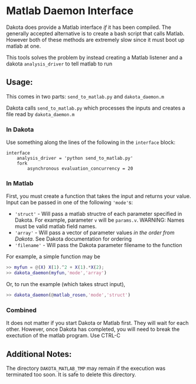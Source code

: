 # Matlab Daemon Interface

Dakota does provide a Matlab interface *if* it has been compiled. The generally accepted alternative is to create a bash script that calls Matlab. However both of these methods are extremely slow since it must boot up matlab at one.

This tools solves the problem by instead creating a Matlab listener and a dakota `analysis_driver` to tell matlab to run

## Usage:

This comes in two parts: `send_to_matlab.py` and `dakota_daemon.m`

Dakota calls `send_to_matlab.py` which processes the inputs and creates a file read by `dakota_daemon.m`

### In Dakota

Use something along the lines of the following in the `interface` block:

```dakota
interface
    analysis_driver = 'python send_to_matlab.py'
    fork 
        asynchronous evaluation_concurrency = 20
```

### In Matlab

First, you must create a function that takes the input and returns your value. Input can be passed in one of the following `'mode'`s:

* `'struct'` - Will pass a matlab structre of each parameter specified in  Dakota. For example, parameter `v` will be `params.v`.  WARNING: Names must be valid matlab field names.
* `'array'` - Will pass a vector of parameter values *in the order from Dakota*. See Dakota documentation for ordering
* `'filename'` - Will pass the Dakota parameter filename to the function

For example, a simple function may be 

```matlab
>> myfun = @(X) X(1).^2 + X(1).*X(2);
>> dakota_daemon(myfun,'mode','array')
```

Or, to run the example (which takes struct input),

```matlab
>> dakota_daemon(@matlab_rosen,'mode','struct')
```

### Combined

It does not matter if you start Dakota or Matlab first. They will wait for each other. However, once Dakota has completed, you will need to break the exectution of the matlab program. Use CTRL-C

## Additional Notes:

The directory `DAKOTA_MATLAB_TMP` may remain if the execution was terminated too soon. It is safe to delete this directory.
